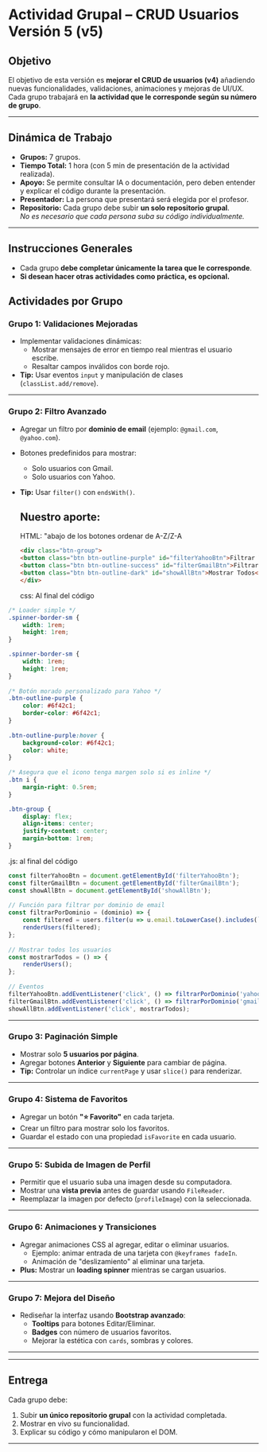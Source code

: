 # **Actividad Grupal – CRUD Usuarios Versión 5 (v5)**

## **Objetivo**
El objetivo de esta versión es **mejorar el CRUD de usuarios (v4)** añadiendo nuevas funcionalidades, validaciones, animaciones y mejoras de UI/UX.  
Cada grupo trabajará en **la actividad que le corresponde según su número de grupo**.

---

## **Dinámica de Trabajo**
- **Grupos:** 7 grupos.
- **Tiempo Total:** 1 hora (con 5 min de presentación de la actividad realizada).
- **Apoyo:** Se permite consultar IA o documentación, pero deben entender y explicar el código durante la presentación.
- **Presentador:** La persona que presentará será elegida por el profesor.
- **Repositorio:** Cada grupo debe subir **un solo repositorio grupal**.  
  *No es necesario que cada persona suba su código individualmente.*
---

## **Instrucciones Generales**
- Cada grupo **debe completar únicamente la tarea que le corresponde**.  
- **Si desean hacer otras actividades como práctica, es opcional.**  


## **Actividades por Grupo**

### **Grupo 1: Validaciones Mejoradas**
- Implementar validaciones dinámicas:
  - Mostrar mensajes de error en tiempo real mientras el usuario escribe.
  - Resaltar campos inválidos con borde rojo.
- **Tip:** Usar eventos `input` y manipulación de clases (`classList.add/remove`).

---

### **Grupo 2: Filtro Avanzado**
- Agregar un filtro por **dominio de email** (ejemplo: `@gmail.com`, `@yahoo.com`).
- Botones predefinidos para mostrar:
  - Solo usuarios con Gmail.
  - Solo usuarios con Yahoo.
- **Tip:** Usar `filter()` con `endsWith()`.

  ## Nuestro aporte:
  
  HTML: "abajo de los botones ordenar de A-Z/Z-A
  
  ```html
  <div class="btn-group">
  <button class="btn btn-outline-purple" id="filterYahooBtn">Filtrar Yahoo</button> // Botón para filtrar por correo que termina en @yahoo.com
  <button class="btn btn-outline-success" id="filterGmailBtn">Filtrar Gmail</button> // Botón para filtrar por correo que termina en @gmail.com
  <button class="btn btn-outline-dark" id="showAllBtn">Mostrar Todos</button> // Botón que nulifica los filtros y muestra todos los usuarios
  </div>
  ```

  css: Al final del código

```css
/* Loader simple */
.spinner-border-sm {
    width: 1rem;
    height: 1rem;
}

.spinner-border-sm {
    width: 1rem;
    height: 1rem;
}
 
/* Botón morado personalizado para Yahoo */
.btn-outline-purple {
    color: #6f42c1;
    border-color: #6f42c1; 
}
 
.btn-outline-purple:hover {
    background-color: #6f42c1;
    color: white;
}
 
/* Asegura que el icono tenga margen solo si es inline */
.btn i {
    margin-right: 0.5rem;
}

.btn-group {
    display: flex;      
    align-items: center;
    justify-content: center;
    margin-bottom: 1rem;
}
```

.js: al final del código

```javascript
const filterYahooBtn = document.getElementById('filterYahooBtn');
const filterGmailBtn = document.getElementById('filterGmailBtn');
const showAllBtn = document.getElementById('showAllBtn');
 
// Función para filtrar por dominio de email
const filtrarPorDominio = (dominio) => {
    const filtered = users.filter(u => u.email.toLowerCase().includes(`@${dominio}`));
    renderUsers(filtered);
};
 
// Mostrar todos los usuarios
const mostrarTodos = () => {
    renderUsers();
};
 
// Eventos
filterYahooBtn.addEventListener('click', () => filtrarPorDominio('yahoo'));
filterGmailBtn.addEventListener('click', () => filtrarPorDominio('gmail'));
showAllBtn.addEventListener('click', mostrarTodos);
```

---

### **Grupo 3: Paginación Simple**
- Mostrar solo **5 usuarios por página**.
- Agregar botones **Anterior** y **Siguiente** para cambiar de página.
- **Tip:** Controlar un índice `currentPage` y usar `slice()` para renderizar.

---

### **Grupo 4: Sistema de Favoritos**
- Agregar un botón **"⭐ Favorito"** en cada tarjeta.
- Crear un filtro para mostrar solo los favoritos.
- Guardar el estado con una propiedad `isFavorite` en cada usuario.

---

### **Grupo 5: Subida de Imagen de Perfil**
- Permitir que el usuario suba una imagen desde su computadora.
- Mostrar una **vista previa** antes de guardar usando `FileReader`.
- Reemplazar la imagen por defecto (`profileImage`) con la seleccionada.

---

### **Grupo 6: Animaciones y Transiciones**
- Agregar animaciones CSS al agregar, editar o eliminar usuarios.
  - Ejemplo: animar entrada de una tarjeta con `@keyframes fadeIn`.
  - Animación de "deslizamiento" al eliminar una tarjeta.
- **Plus:** Mostrar un **loading spinner** mientras se cargan usuarios.

---

### **Grupo 7: Mejora del Diseño**
- Rediseñar la interfaz usando **Bootstrap avanzado**:
  - **Tooltips** para botones Editar/Eliminar.
  - **Badges** con número de usuarios favoritos.
  - Mejorar la estética con `cards`, sombras y colores.

---

---

## **Entrega**
Cada grupo debe:
1. Subir **un único repositorio grupal** con la actividad completada.
2. Mostrar en vivo su funcionalidad.
3. Explicar su código y cómo manipularon el DOM.
---
